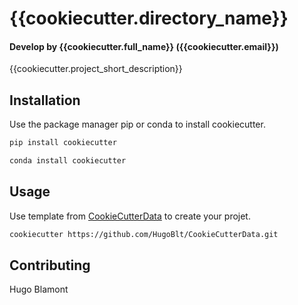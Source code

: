 # {{cookiecutter.directory_name}}
#### Develop by {{cookiecutter.full_name}} ({{cookiecutter.email}})

{{cookiecutter.project_short_description}}

## Installation

Use the package manager pip or conda to install cookiecutter.

```bash
pip install cookiecutter
```

```bash
conda install cookiecutter
```

## Usage

Use template from [CookieCutterData](https://github.com/HugoBlt/CookieCutterData.git) to create your projet.

```bash
cookiecutter https://github.com/HugoBlt/CookieCutterData.git
```

## Contributing
Hugo Blamont
